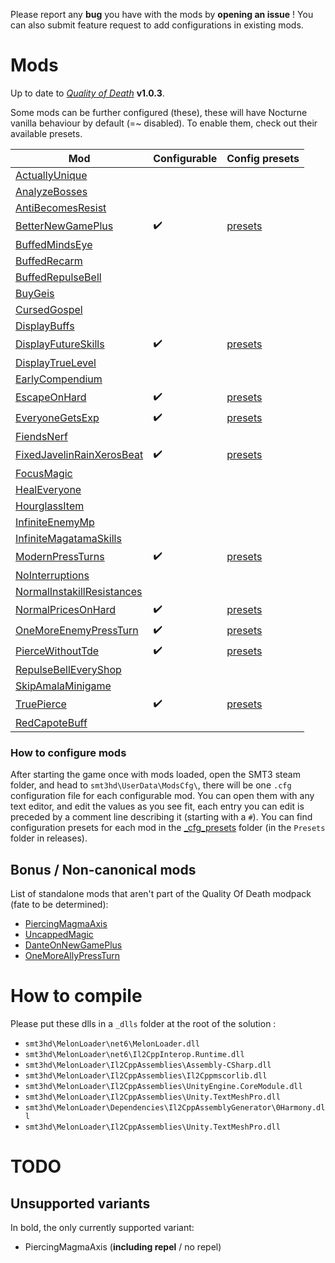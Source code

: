 Please report any **bug** you have with the mods by **opening an issue** !
You can also submit feature request to add configurations in existing mods.

# Mods

Up to date to [*Quality of Death*](https://gamebanana.com/mods/443748) **v1.0.3**.

Some mods can be further configured (these), these will have Nocturne vanilla behaviour by default (=~ disabled). To enable them, check out their available presets.


| Mod | Configurable | Config presets |
|---|---|---|
| [ActuallyUnique](https://gamebanana.com/mods/443171) |  | |
| [AnalyzeBosses](https://gamebanana.com/mods/417551) |  | |
| [AntiBecomesResist](https://gamebanana.com/mods/407509) |  | |
| [BetterNewGamePlus](https://gamebanana.com/mods/433294) | :heavy_check_mark: | [presets](_cfg_presets/BetterNewGamePlus/) |
| [BuffedMindsEye](https://gamebanana.com/mods/407332) |  | |
| [BuffedRecarm](https://gamebanana.com/mods/407640) |  | |
| [BuffedRepulseBell](https://gamebanana.com/mods/380387) |  | |
| [BuyGeis](https://gamebanana.com/mods/381668) |  | |
| [CursedGospel](https://gamebanana.com/mods/443167) |  | |
| [DisplayBuffs](https://gamebanana.com/mods/436369) |  | |
| [DisplayFutureSkills](https://gamebanana.com/mods/374425) | :heavy_check_mark: | [presets](_cfg_presets/DisplayFutureSkills/) |
| [DisplayTrueLevel](https://gamebanana.com/mods/417721) |  | |
| [EarlyCompendium](https://gamebanana.com/mods/441592) |  | |
| [EscapeOnHard](https://gamebanana.com/mods/379292) | :heavy_check_mark: | [presets](_cfg_presets/EscapeOnHard/) |
| [EveryoneGetsExp](https://gamebanana.com/mods/378534) | :heavy_check_mark: | [presets](_cfg_presets/EveryoneGetsExp/) |
| [FiendsNerf](https://gamebanana.com/mods/442339) |  | |
| [FixedJavelinRainXerosBeat](https://gamebanana.com/mods/441774) | :heavy_check_mark: | [presets](_cfg_presets/FixedJavelinRainXerosBeat/) |
| [FocusMagic](https://gamebanana.com/mods/416965) |  | |
| [HealEveryone](https://gamebanana.com/mods/406830) |  | |
| [HourglassItem](https://gamebanana.com/mods/441740) |  | |
| [InfiniteEnemyMp](https://gamebanana.com/mods/442187) |  | |
| [InfiniteMagatamaSkills](https://gamebanana.com/mods/439135) |  | |
| [ModernPressTurns](https://gamebanana.com/mods/376130) | :heavy_check_mark: | [presets](_cfg_presets/ModernPressTurn/) |
| [NoInterruptions](https://gamebanana.com/mods/439208) |  | |
| [NormalInstakillResistances](https://gamebanana.com/mods/443155) |  | |
| [NormalPricesOnHard](https://gamebanana.com/mods/379115) | :heavy_check_mark: | [presets](_cfg_presets/NormalPricesOnHard/) |
| [OneMoreEnemyPressTurn](https://gamebanana.com/mods/412716) | :heavy_check_mark: | [presets](_cfg_presets/OneMoreEnemyPressTurn/) |
| [PierceWithoutTde](https://gamebanana.com/mods/412714) | :heavy_check_mark: | [presets](_cfg_presets/PierceWithoutTde/) |
| [RepulseBellEveryShop](https://gamebanana.com/mods/382242) |  | |
| [SkipAmalaMinigame](https://gamebanana.com/mods/415578) |  | |
| [TruePierce](https://gamebanana.com/mods/411510) | :heavy_check_mark: | [presets](_cfg_presets/TruePierce/) |
| [RedCapoteBuff](https://github.com/MatthiewPurple/red-capote-buff) |  |  |

### How to configure mods

After starting the game once with mods loaded, open the SMT3 steam folder, and head to `smt3hd\UserData\ModsCfg\`, there will be one `.cfg` configuration file for each configurable mod.
You can open them with any text editor, and edit the values as you see fit, each entry you can edit is preceded by a comment line describing it (starting with a `#`). You can find configuration presets for each mod in the [_cfg_presets](_cfg_presets) folder (in the `Presets` folder in releases).

## Bonus / Non-canonical mods

List of standalone mods that aren't part of the Quality Of Death modpack (fate to be determined):
- [PiercingMagmaAxis](https://gamebanana.com/mods/380326)
- [UncappedMagic](https://gamebanana.com/mods/416903)
- [DanteOnNewGamePlus](https://gamebanana.com/mods/439012)
- [OneMoreAllyPressTurn](https://gamebanana.com/mods/439139)


# How to compile
Please put these dlls in a `_dlls` folder at the root of the solution :
- `smt3hd\MelonLoader\net6\MelonLoader.dll`
- `smt3hd\MelonLoader\net6\Il2CppInterop.Runtime.dll`
- `smt3hd\MelonLoader\Il2CppAssemblies\Assembly-CSharp.dll`
- `smt3hd\MelonLoader\Il2CppAssemblies\Il2Cppmscorlib.dll`
- `smt3hd\MelonLoader\Il2CppAssemblies\UnityEngine.CoreModule.dll`
- `smt3hd\MelonLoader\Il2CppAssemblies\Unity.TextMeshPro.dll`
- `smt3hd\MelonLoader\Dependencies\Il2CppAssemblyGenerator\0Harmony.dll`
- `smt3hd\MelonLoader\Il2CppAssemblies\Unity.TextMeshPro.dll`


# TODO

## Unsupported variants

In bold, the only currently supported variant:
- PiercingMagmaAxis (**including repel** / no repel)
